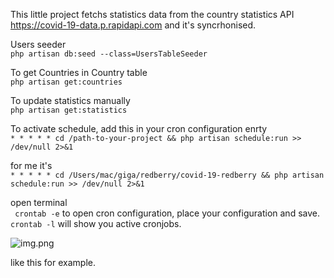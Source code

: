 
This little project fetchs statistics data from the country statistics API https://covid-19-data.p.rapidapi.com and it's syncrhonised.


Users seeder <br>
```php artisan db:seed --class=UsersTableSeeder```

To get Countries in Country table <br>
```php artisan get:countries ```

To update statistics manually <br>
```php artisan get:statistics```

To activate schedule, add this in your cron configuration enrty <br>
```* * * * * cd /path-to-your-project && php artisan schedule:run >> /dev/null 2>&1```

for me it's <br>
``` * * * * * cd /Users/mac/giga/redberry/covid-19-redberry && php artisan schedule:run >> /dev/null 2>&1 ```

open terminal <br> 
``` crontab -e``` to open cron configuration, place your configuration and save.
```crontab -l``` will show you active cronjobs.

![img.png](img.png)

like this for example.
